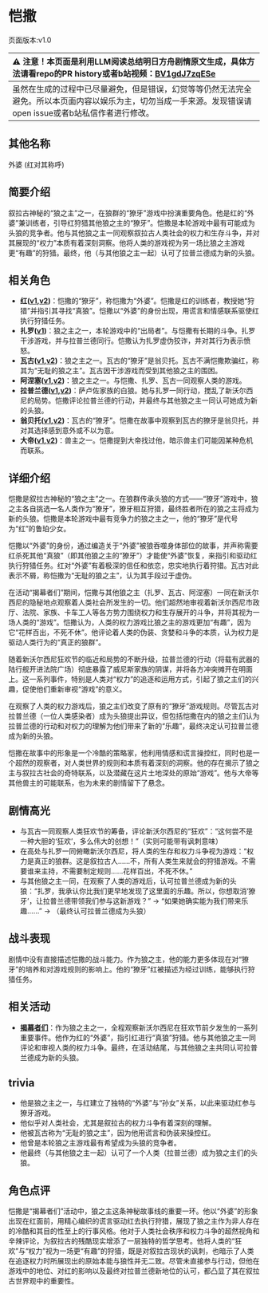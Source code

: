 # 恺撒
页面版本:v1.0
 

| :warning: 注意！本页面是利用LLM阅读总结明日方舟剧情原文生成，具体方法请看repo的PR history或者b站视频：[BV1gdJ7zqESe](https://www.bilibili.com/video/BV1gdJ7zqESe/)         |
|:----------------------------|
| 虽然在生成的过程中已尽量避免，但是错误，幻觉等等仍然无法完全避免。所以本页面内容以娱乐为主，切勿当成一手来源。发现错误请open issue或者b站私信作者进行修改。|



## 其他名称
外婆 (红对其称呼)
## 简要介绍
叙拉古神秘的“狼之主”之一，在狼群的“獠牙”游戏中扮演重要角色。他是红的“外婆”兼训练者，引导红狩猎其他狼之主的“獠牙”。恺撒是本轮游戏中最有可能成为头狼的竞争者。他与其他狼之主一同观察叙拉古人类社会的权力和生存斗争，并对其展现的“权力”本质有着深刻洞察。他将人类的游戏视为另一场比狼之主游戏更“有趣”的狩猎。最终，他（与其他狼之主一起）认可了拉普兰德成为新的头狼。
## 相关角色
-   **红([v1](char_144_red.md),[v2](../char_v3/char_144_red.md))**：恺撒的“獠牙”，称恺撒为“外婆”。恺撒是红的训练者，教授她“狩猎”并指引其寻找“真狼”。恺撒以“外婆”的身份出现，用谎言和情感联系驱使红执行狩猎任务。
-   **扎罗([v1](extended_char_zha_luo.md))**：狼之主之一，本轮游戏中的“出局者”。与恺撒有长期的斗争。扎罗干涉游戏，并与拉普兰德同行。恺撒认为扎罗虚伪狡诈，并对其行为表示愤怒。
-   **瓦古([v1](extended_char_wa_gu.md),[v2](../char_v3/extended_char_wa_gu.md))**：狼之主之一。瓦古的“獠牙”是翁贝托。瓦古不满恺撒欺骗红，称其为“无耻的狼之主”。瓦古因干涉游戏而受到其他狼之主的围困。
-   **阿涅塞([v1](extended_char_a_nie_sai.md),[v2](../char_v3/extended_char_a_nie_sai.md))**：狼之主之一。与恺撒、扎罗、瓦古一同观察人类的游戏。
-   **拉普兰德([v1](char_140_whitew.md),[v2](../char_v3/char_140_whitew.md))**：萨卢佐家族的白狼。她与扎罗一同行动，搅乱了新沃尔西尼的局势。恺撒评论拉普兰德的行动，并最终与其他狼之主一同认可她成为新的头狼。
-   **翁贝托([v1](extended_char_weng_bei_tuo.md),[v2](../char_v3/extended_char_weng_bei_tuo.md))**：瓦古的“獠牙”。恺撒在故事中观察到瓦古的獠牙是翁贝托，并对其选择感到意外或不以为意。
-   **大帝([v1](extended_char_da_di.md),[v2](../char_v3/extended_char_da_di.md))**：兽主之一。恺撒提到大帝找过他，暗示兽主们可能因某种危机而联系。
## 详细介绍
恺撒是叙拉古神秘的“狼之主”之一。在狼群传承头狼的方式——“獠牙”游戏中，狼之主各自挑选一名人类作为“獠牙”，獠牙相互狩猎，最终胜者所在的狼之主将成为新的头狼。恺撒是本轮游戏中最有竞争力的狼之主之一，他的“獠牙”是代号为“红”的鲁珀少女。

恺撒以“外婆”的身份，通过编造关于“外婆”被狼吞噬身体部位的故事，并声称需要红杀死其他“真狼”（即其他狼之主的“獠牙”）才能使“外婆”恢复，来指引和驱动红执行狩猎任务。红对“外婆”有着极深的信任和依恋，忠实地执行着狩猎。瓦古对此表示不屑，称恺撒为“无耻的狼之主”，认为其手段过于虚伪。

在活动“揭幕者们”期间，恺撒与其他狼之主（扎罗、瓦古、阿涅塞）一同在新沃尔西尼的隐秘地点观察着人类社会所发生的一切。他们超然地审视着新沃尔西尼市政厅、法院、家族、卡车工人等各方势力围绕权力和生存展开的斗争，并将其视为一场人类的“游戏”。恺撒认为，人类的权力游戏比狼之主的游戏更加“有趣”，因为它“花样百出，不死不休”。他评论着人类的伪装、贪婪和斗争的本质，认为权力是驱动人类行为的“真正的狼群”。

随着新沃尔西尼狂欢节的临近和局势的不断升级，拉普兰德的行动（将载有武器的陆行舰开进法院广场）彻底暴露了威尼斯家族的阴谋，并将各方冲突摊开在明面上。这一系列事件，特别是人类对“权力”的追逐和运用方式，引起了狼之主们的兴趣，促使他们重新审视“游戏”的意义。

在观察了人类的权力游戏后，狼之主们改变了原有的“獠牙”游戏规则。尽管瓦古对拉普兰德（一位人类感染者）成为头狼提出异议，但包括恺撒在内的狼之主们认为拉普兰德的行动和对权力的理解为他们带来了新的“乐趣”，最终决定认可拉普兰德成为新的头狼。

恺撒在故事中的形象是一个冷酷的策略家，他利用情感和谎言操控红，同时也是一个超然的观察者，对人类世界的规则和本质有着深刻的洞察。他的存在揭示了狼之主与叙拉古社会的奇特联系，以及潜藏在这片土地深处的原始“游戏”。他与大帝等其他兽主的可能联系，也为未来的剧情留下了悬念。
## 剧情高光
-   与瓦古一同观察人类狂欢节的筹备，评论新沃尔西尼的“狂欢”：“这何尝不是一种大胆的‘狂欢’，多么伟大的创想！”（实则可能带有讽刺意味）
-   在高处与扎罗一同俯瞰新沃尔西尼，将人类的生存和权力斗争视为游戏：“权力是真正的狼群。这是叙拉古人......不，所有人类生来就会的狩猎游戏。不需要谁来主持，不需要制定规则......花样百出，不死不休。”
-   与其他狼之主一同，在观察了人类的游戏后，认可拉普兰德成为新的头狼：“扎罗，我承认你比我们更早地发现了这里面的乐趣。所以，你想取消‘獠牙’，让拉普兰德带领我们参与这新游戏？” -> “如果她确实能为我们带来乐趣......” -> （最终认可拉普兰德成为头狼）
## 战斗表现
剧情中没有直接描述恺撒的战斗能力。作为狼之主，他的能力更多体现在对“獠牙”的培养和对游戏规则的影响上。他的“獠牙”红被描述为经过训练，能够执行狩猎任务。
## 相关活动
-   **[揭幕者们](../stories/act38side.md)**：作为狼之主之一，全程观察新沃尔西尼在狂欢节前夕发生的一系列重要事件。他作为红的“外婆”，指引红进行“真狼”狩猎。他与其他狼之主一同评论和审视人类的权力斗争。最终，在活动结尾，与其他狼之主共同认可拉普兰德成为新的头狼。
## trivia
-   他是狼之主之一，与红建立了独特的“外婆”与“孙女”关系，以此来驱动红参与獠牙游戏。
-   他似乎对人类社会，尤其是叙拉古的权力斗争有着深刻的理解。
-   他被瓦古称为“无耻的狼之主”，因为他用谎言和伪装来操控红。
-   他曾是本轮狼之主游戏最有希望成为头狼的竞争者。
-   他最终（与其他狼之主一起）认可了一个人类（拉普兰德）成为狼之主们的头狼。
## 角色点评
恺撒是“揭幕者们”活动中，狼之主这条神秘故事线的重要一环。他以“外婆”的形象出现在红面前，用精心编织的谎言驱动红去执行狩猎，展现了狼之主作为非人存在的冷酷和其目的性至上的行事风格。他对于人类社会秩序和权力斗争的超然视角和辛辣评论，为叙拉古的残酷现实增添了一层独特的哲学思考。他将人类的“狂欢”与“权力”视为一场更“有趣”的狩猎，既是对叙拉古现状的讽刺，也暗示了人类在追逐权力时所展现出的原始本能与狼性并无二致。尽管未直接参与行动，但他在游戏中的地位、对红的影响以及最终对拉普兰德新地位的认可，都凸显了其在叙拉古世界观中的重要性。